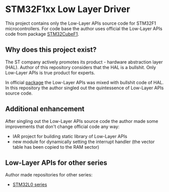 # STM32F1xx Low Layer Driver

This project contains only the Low-Layer APIs source code for STM32F1 microcontrollers.
For code base the author uses official the Low-Layer APIs code from package [STM32CubeF1][1].

## Why does this project exist?

The ST company actively promotes its product - hardware abstraction layer (HAL).
Author of this repository considers that the HAL is a bullshit. Only Low-Layer APIs
is true product for experts.

In official [package][1] the Low-Layer APIs was mixed with bullshit code of HAL.
In this repository the author singled out the quintessence of Low-Layer APIs source code.

## Additional enhancement

After singling out the Low-Layer APIs source code the author made some improvements that
don't change official code any way:

-   IAR project for building static library of Low-Layer APIs
-   new module for dynamically setting the interrupt handler (the vector table has been copied to the RAM sector)

## Low-Layer APIs for other series

Author made repositories for other series:

-   [STM32L0 series][2]

[1]:  //www.st.com/content/st_com/en/products/embedded-software/mcus-embedded-software/stm32-embedded-software/stm32cube-mcu-packages/stm32cubef1.html   "STM32CubeF1"
[2]:  //github.com/vitkorob/stm32l0xx-ll-driver/
